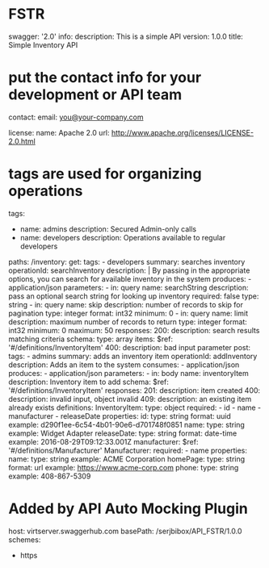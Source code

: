 # FSTR
swagger: '2.0'
info:
  description: This is a simple API
  version: 1.0.0
  title: Simple Inventory API
  # put the contact info for your development or API team
  contact:
    email: you@your-company.com

  license:
    name: Apache 2.0
    url: http://www.apache.org/licenses/LICENSE-2.0.html

# tags are used for organizing operations
tags:
- name: admins
  description: Secured Admin-only calls
- name: developers
  description: Operations available to regular developers

paths:
  /inventory:
    get:
      tags:
      - developers
      summary: searches inventory
      operationId: searchInventory
      description: |
        By passing in the appropriate options, you can search for
        available inventory in the system
      produces:
      - application/json
      parameters:
      - in: query
        name: searchString
        description: pass an optional search string for looking up inventory
        required: false
        type: string
      - in: query
        name: skip
        description: number of records to skip for pagination
        type: integer
        format: int32
        minimum: 0
      - in: query
        name: limit
        description: maximum number of records to return
        type: integer
        format: int32
        minimum: 0
        maximum: 50
      responses:
        200:
          description: search results matching criteria
          schema:
            type: array
            items:
              $ref: '#/definitions/InventoryItem'
        400:
          description: bad input parameter
    post:
      tags:
      - admins
      summary: adds an inventory item
      operationId: addInventory
      description: Adds an item to the system
      consumes:
      - application/json
      produces:
      - application/json
      parameters:
      - in: body
        name: inventoryItem
        description: Inventory item to add
        schema:
          $ref: '#/definitions/InventoryItem'
      responses:
        201:
          description: item created
        400:
          description: invalid input, object invalid
        409:
          description: an existing item already exists
definitions:
  InventoryItem:
    type: object
    required:
    - id
    - name
    - manufacturer
    - releaseDate
    properties:
      id:
        type: string
        format: uuid
        example: d290f1ee-6c54-4b01-90e6-d701748f0851
      name:
        type: string
        example: Widget Adapter
      releaseDate:
        type: string
        format: date-time
        example: 2016-08-29T09:12:33.001Z
      manufacturer:
        $ref: '#/definitions/Manufacturer'
  Manufacturer:
    required:
    - name
    properties:
      name:
        type: string
        example: ACME Corporation
      homePage:
        type: string
        format: url
        example:  https://www.acme-corp.com
      phone:
        type: string
        example: 408-867-5309
# Added by API Auto Mocking Plugin
host: virtserver.swaggerhub.com
basePath: /serjbibox/API_FSTR/1.0.0
schemes:
 - https

